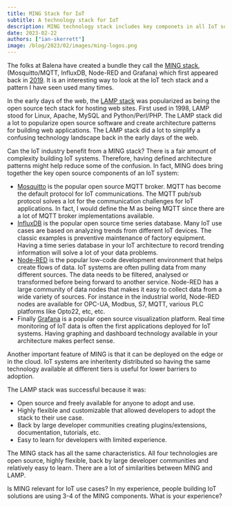 ```yaml
---
title: MING Stack for IoT
subtitle: A technology stack for IoT
description: MING technology stack includes key componets in all IoT solutions M - Mosquitto/MQTT, I-InfluxDB, N-Node-RED, G-Granfana
date: 2023-02-22
authors: ["ian-skerrett"]
image: /blog/2023/02/images/ming-logos.png
---
```





The folks at Balena have created a bundle they call the [MING stack](https://hub.balena.io/organizations/marc6/apps/MING), (Mosquitto/MQTT, InfluxDB, Node-RED and Grafana) which first appeared back in [2019](https://forums.balena.io/t/ming-an-iot-sensor-stack-mosquitto-influxdb-nodered-grafana/36540). It is an interesting way to look at the IoT tech stack and a pattern I have seen used many times. 

<!--more-->

In the early days of the web, the [LAMP stack](https://en.wikipedia.org/wiki/LAMP_(software_bundle)) was popularized as being the open source tech stack for hosting web sites. First used in 1998, LAMP stood for Linux, Apache, MySQL and Python/Perl/PHP. The LAMP stack did a lot to popularize open source software and create architecture patterns for building web applications. The LAMP stack did a lot to simplify a confusing technology landscape back in the early days of the web.

Can the IoT industry benefit from a MING stack? There is a fair amount of complexity building IoT systems. Therefore, having defined architecture patterns might help reduce some of the confusion. In fact, MING does bring together the key open source components of an IoT system:

* [Mosquitto](https://mosquitto.org/) is the popular open source MQTT broker. MQTT has become the default protocol for IoT communications. The MQTT pub/sub protocol solves a lot for the communication challenges for IoT applications. In fact, I would define the M as being MQTT since there are a lot of MQTT broker implementations available.
* [InfluxDB](https://www.influxdata.com/) is the popular open source time series database. Many IoT use cases are based on analyzing trends from different IoT devices. The classic examples is preventive maintenance of factory equipment. Having a time series database in your IoT architecture to record trending information will solve a lot of your data problems.
* [Node-RED](https://nodered.org/) is the popular low-code development environment that helps create flows of data. IoT systems are often pulling data from many different sources. The data needs to be filtered, analysed or transformed before being forward to another service. Node-RED has a large community of data nodes that makes it easy to collect data from a wide variety of sources. For instance in the industrial world, Node-RED nodes are available for OPC-UA, Modbus, S7, MQTT, various PLC platforms like Opto22, etc, etc.
* Finally [Grafana](https://grafana.com/) is a popular open source visualization platform. Real time monitoring of IoT data is often the first applications deployed for IoT systems. Having graphing and dashboard technology available in your architecture makes perfect sense. 

Another important feature of MING is that it can be deployed on the edge or in the cloud. IoT systems are inheritenty distributed so having the same technology available at different tiers is useful for lower barriers to adoption.

The LAMP stack was successful because it was:
* Open source and freely available for anyone to adopt and use.
* Highly flexible and customizable that allowed developers to adopt the stack to their use case.
* Back by large developer communities creating plugins/extensions, documentation, tutorials, etc.
* Easy to learn for developers with limited experience.

The MING stack has all the same characteristics. All four technologies are open source, highly flexible, back by large developer communities and relatively easy to learn. There are a lot of similarities between MING and LAMP.


Is MING relevant for IoT use cases? In my experience, people building IoT solutions are using 3-4 of the MING components. What is your experience?
